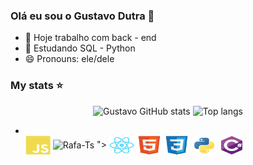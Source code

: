 ### Olá eu sou o Gustavo Dutra 👋

- 🔭 Hoje trabalho com back - end
- 🌱 Estudando SQL - Python
- 😄 Pronouns: ele/dele

### My stats ⭐

<div align="center">
<img alt="Gustavo GitHub stats" src="https://github-readme-stats.vercel.app/api?username=snowdutra&show_icons=true&theme=transparent"/>
<img alt="Top langs" src="https://github-readme-stats.vercel.app/api/top-langs/?username=snowdutra&layout=compact&&langs_count=8"/>
</div>

- <div style="display: inline_block"><br>
  <img align="center" alt="Dutra-Js" height="30" width="40" src="https://raw.githubusercontent.com/devicons/devicon/master/icons/javascript/javascript-plain.svg">
  <img align="center" alt="Rafa-Ts" height="30" width="40" src="
            <img src="https://cdn.jsdelivr.net/gh/devicons/devicon@latest/icons/trêsdsmax/trêsdsmax-original.svg" />
          ">
  <img align="center" alt="Rafa-React" height="30" width="40" src="https://raw.githubusercontent.com/devicons/devicon/master/icons/react/react-original.svg">
  <img align="center" alt="Dutra-HTML" height="30" width="40" src="https://raw.githubusercontent.com/devicons/devicon/master/icons/html5/html5-original.svg">
  <img align="center" alt="Dutra-CSS" height="30" width="40" src="https://raw.githubusercontent.com/devicons/devicon/master/icons/css3/css3-original.svg">
  <img align="center" alt="Dutra-Python" height="30" width="40" src="https://raw.githubusercontent.com/devicons/devicon/master/icons/python/python-original.svg">
  <img align="center" alt="Rafa-Csharp" height="30" width="40" src="https://raw.githubusercontent.com/devicons/devicon/master/icons/csharp/csharp-original.svg">
</div>
